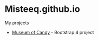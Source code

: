 # Misteeq.github.io
My projects

* [Museum of Candy](https://misteeq.github.io/Museum_of_candy/) - Bootstrap 4 project
